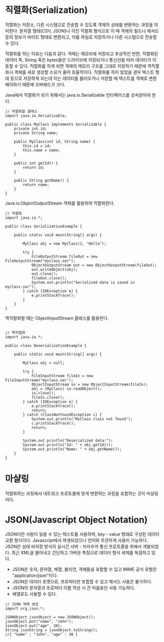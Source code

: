 # 직렬화(Serialization)

직렬화는 저장소, 다른 시스템으로 전송할 수 있도록 객체의 상태를 변환하는 과정을 의미한다. 문자열 형태(CSV, JSON)나 이진 직렬화 형식으로 이 때 객체의 필드나 메서드 등의 정보가 바이트 형태로 변환되고, 이를 파일로 저장하거나 다른 시스템으로 전송할 수 있다. 

직렬화를 하는 이유는 다음과 같다.
객체는 메모리에 저장되고 추상적인 반면, 직렬화된 데이터 즉, String 혹은 bytes들은 드라이브에 저장되거나 통신선을 따라 데이터가 이동할 수 있다.
직렬화를 하게 되면 객체의 메모리 구조를 그대로 저장하기 때문에 역직렬화시 객체를 새로 생성할 소요가 줄어 효율적이다.
직렬화를 하지 않았을 경우 텍스트 형태 등으로 저장하게 되는데 이는 데이터를 불러오거나 저장할 때 텍스트를 객체로 변환해야하기 때문에 오버헤드가 크다. 

Java에서 직렬화가 되기 위해서는 java.io.Serializable 인터페이스를 상속받아야 한다.

```
// 직렬화할 클래스
import java.io.Serializable;

public class MyClass implements Serializable {
    private int id;
    private String name;

    public MyClass(int id, String name) {
        this.id = id;
        this.name = name;
    }

    public int getId() {
        return id;
    }

    public String getName() {
        return name;
    }
}

```

Java.io.ObjectOutputStream 객체를 활용하여 직렬화한다.
```
// 직렬화
import java.io.*;

public class SerializationExample {

    public static void main(String[] args) {

        MyClass obj = new MyClass(1, "Hello");

        try {
            FileOutputStream fileOut = new FileOutputStream("myclass.ser");
            ObjectOutputStream out = new ObjectOutputStream(fileOut);
            out.writeObject(obj);
            out.close();
            fileOut.close();
            System.out.println("Serialized data is saved in myclass.ser");
        } catch (IOException e) {
            e.printStackTrace();
        }
    }
}

```

역직렬화할 때는 ObjectInputStream 클래스를 활용한다.

```

// 역직렬화
import java.io.*;

public class DeserializationExample {

    public static void main(String[] args) {

        MyClass obj = null;

        try {
            FileInputStream fileIn = new FileInputStream("myclass.ser");
            ObjectInputStream in = new ObjectInputStream(fileIn);
            obj = (MyClass) in.readObject();
            in.close();
            fileIn.close();
        } catch (IOException e) {
            e.printStackTrace();
            return;
        } catch (ClassNotFoundException c) {
            System.out.println("MyClass class not found");
            c.printStackTrace();
            return;
        }

        System.out.println("Deserialized data:");
        System.out.println("Id: " + obj.getId());
        System.out.println("Name: " + obj.getName());
    }
}

```
# 마샬링
직렬화하는 과정에서 네트워크 프로토콜에 맞게 변환하는 과정을 포함하는 것이 마샬링이다. 

# JSON(Javascript Object Notation)
JSON이란 사람이 읽을 수 있는 텍스트를 사용하여, key - value 형태로 구성된 데이터 교환 형식이다. Javascript에서 파생되었으나 언어와 무관하게 사용이 가능하다. JSON은 상태 비저장 방식의 실시간 서버 - 브라우저 통신 프로토콜을 위해서 개발되었다. 최근 XML을 몰아내고 간단하고 가벼운 특징으로 데이터 형식 세계를 독점하고 있다.

- JSON은 숫자, 문자열, 배열, 불리언, 객체들을 포함할 수 있고 MIME 공식 유형은 "application/json"이다.
- JSON은 데이터 포맷으로, 프로퍼티만 포함할 수 있고 메서드 사용은 불가하다.
- JSON의 문자열과 프로퍼티 이름 작성 시 큰 따옴표만 사용 가능하다.
- 배열로도 사용할 수 있다.

```
// JSON 객체 생성
import org.json.*;

JSONObject jsonObject = new JSONObject();
jsonObject.put("name", "John");
jsonObject.put("age", 30);
String jsonString = jsonObject.toString();
//{ "name" : "John", "age" : 30 }
```
